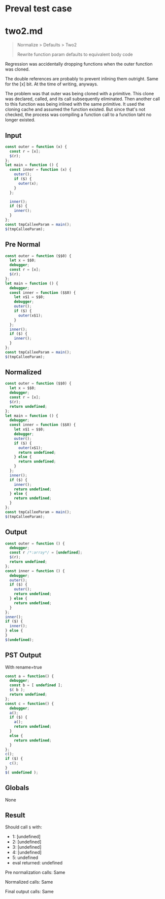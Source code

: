 # Preval test case

# two2.md

> Normalize > Defaults > Two2
>
> Rewrite function param defaults to equivalent body code

Regression was accidentally dropping functions when the outer function was cloned.

The double references are probably to prevent inlining them outright. Same for the [x] bit. At the time of writing, anyways.

The problem was that outer was being cloned with a primitive. This clone was declared, called, and its call subsequently eliminated. Then another call to this function was being inlined with the same primitive. It used the cloning cache and assumed the function existed. But since that's not checked, the process was compiling a function call to a function taht no longer existed.

## Input

`````js filename=intro
const outer = function (x) {
  const r = [x];
  $(r);
};
let main = function () {
  const inner = function (x) {
    outer();
    if ($) {
      outer(x);
    }
  };

  inner();
  if ($) {
    inner();
  }
};
const tmpCalleeParam = main();
$(tmpCalleeParam);
`````

## Pre Normal


`````js filename=intro
const outer = function ($$0) {
  let x = $$0;
  debugger;
  const r = [x];
  $(r);
};
let main = function () {
  debugger;
  const inner = function ($$0) {
    let x$1 = $$0;
    debugger;
    outer();
    if ($) {
      outer(x$1);
    }
  };
  inner();
  if ($) {
    inner();
  }
};
const tmpCalleeParam = main();
$(tmpCalleeParam);
`````

## Normalized


`````js filename=intro
const outer = function ($$0) {
  let x = $$0;
  debugger;
  const r = [x];
  $(r);
  return undefined;
};
let main = function () {
  debugger;
  const inner = function ($$0) {
    let x$1 = $$0;
    debugger;
    outer();
    if ($) {
      outer(x$1);
      return undefined;
    } else {
      return undefined;
    }
  };
  inner();
  if ($) {
    inner();
    return undefined;
  } else {
    return undefined;
  }
};
const tmpCalleeParam = main();
$(tmpCalleeParam);
`````

## Output


`````js filename=intro
const outer = function () {
  debugger;
  const r /*:array*/ = [undefined];
  $(r);
  return undefined;
};
const inner = function () {
  debugger;
  outer();
  if ($) {
    outer();
    return undefined;
  } else {
    return undefined;
  }
};
inner();
if ($) {
  inner();
} else {
}
$(undefined);
`````

## PST Output

With rename=true

`````js filename=intro
const a = function() {
  debugger;
  const b = [ undefined ];
  $( b );
  return undefined;
};
const c = function() {
  debugger;
  a();
  if ($) {
    a();
    return undefined;
  }
  else {
    return undefined;
  }
};
c();
if ($) {
  c();
}
$( undefined );
`````

## Globals

None

## Result

Should call `$` with:
 - 1: [undefined]
 - 2: [undefined]
 - 3: [undefined]
 - 4: [undefined]
 - 5: undefined
 - eval returned: undefined

Pre normalization calls: Same

Normalized calls: Same

Final output calls: Same
